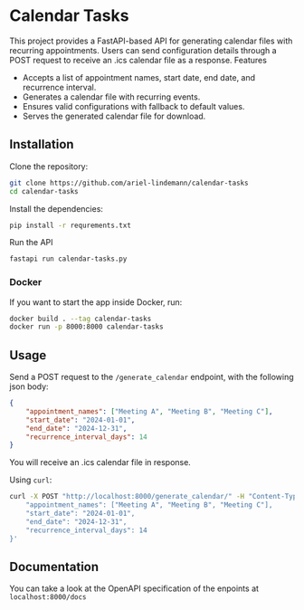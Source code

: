 # Calendar Tasks

This project provides a FastAPI-based API for generating calendar files with recurring appointments. Users can send configuration details through a POST request to receive an .ics calendar file as a response.
Features

+ Accepts a list of appointment names, start date, end date, and recurrence interval.
+ Generates a calendar file with recurring events.
+ Ensures valid configurations with fallback to default values.
+ Serves the generated calendar file for download.

## Installation

Clone the repository:
```sh
git clone https://github.com/ariel-lindemann/calendar-tasks
cd calendar-tasks
```

Install the dependencies:
```sh
pip install -r requrements.txt
```

Run the API
```sh
fastapi run calendar-tasks.py
```

### Docker

If you want to start the app inside Docker, run:

```sh
docker build . --tag calendar-tasks
docker run -p 8000:8000 calendar-tasks
```

## Usage

Send a POST request to the `/generate_calendar` endpoint, with the following json body:
```json
{
    "appointment_names": ["Meeting A", "Meeting B", "Meeting C"],
    "start_date": "2024-01-01",
    "end_date": "2024-12-31",
    "recurrence_interval_days": 14
}
```
You will receive an .ics calendar file in response.

Using `curl`:

```sh
curl -X POST "http://localhost:8000/generate_calendar/" -H "Content-Type: application/json" -d '{
    "appointment_names": ["Meeting A", "Meeting B", "Meeting C"],
    "start_date": "2024-01-01",
    "end_date": "2024-12-31",
    "recurrence_interval_days": 14
}'
```

## Documentation

You can take a look at the OpenAPI specification of the enpoints at `localhost:8000/docs`
